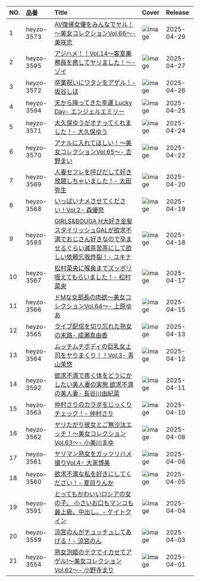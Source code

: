 |NO.|品番|Title|Cover|Release|
|:---|:---|:---|:---|:---|
1|heyzo-3573|[AV復帰女優をみんなでヤル！～美女コレクションVol.66～- 美咲恋](https://www.avmoive.top/index.php/archives/39221/)|![image](https://www.heyzo.com/contents/3000/3573/images/player_thumbnail.jpg)|2025-04-29
2|heyzo-3595|[アジハメ！！Vol.14～客室乗務員を癒してヤリました！～- ゾイ](https://www.avmoive.top/index.php/archives/39157/)|![image](https://www.heyzo.com/contents/3000/3595/images/player_thumbnail.jpg)|2025-04-27
3|heyzo-3572|[卒業祝いにワタシをアゲル！- 坂谷しほ](https://www.avmoive.top/index.php/archives/36299/)|![image](https://www.heyzo.com/contents/3000/3572/images/player_thumbnail.jpg)|2025-04-26
4|heyzo-3594|[天から降ってきた幸運 Lucky Day- エンジェルエミリー](https://www.avmoive.top/index.php/archives/36300/)|![image](https://www.heyzo.com/contents/3000/3594/images/player_thumbnail.jpg)|2025-04-25
5|heyzo-3571|[大久保ゆうがオナってくれました！- 大久保ゆう](https://www.avmoive.top/index.php/archives/36301/)|![image](https://www.heyzo.com/contents/3000/3571/images/player_thumbnail.jpg)|2025-04-24
6|heyzo-3570|[アナルに入れてほしい！～美女コレクションVol.65～- 吉野まい](https://www.avmoive.top/index.php/archives/36302/)|![image](https://www.heyzo.com/contents/3000/3570/images/player_thumbnail.jpg)|2025-04-22
7|heyzo-3569|[人妻セフレを呼びだして好き放題しちゃいました！- 太田弥生](https://www.avmoive.top/index.php/archives/36303/)|![image](https://www.heyzo.com/contents/3000/3569/images/player_thumbnail.jpg)|2025-04-20
8|heyzo-3568|[いっぱいナメさせてください！Vol.2- 森優奈](https://www.avmoive.top/index.php/archives/36304/)|![image](https://www.heyzo.com/contents/3000/3568/images/player_thumbnail.jpg)|2025-04-19
9|heyzo-3593|[GIRLS&BOUGA H大好き金髪スタイリッシュGALが欲求不満でおじさん好きなので孕ませるぐらい滅茶苦茶にして欲しい依頼忘我炸裂！- ユキナ](https://www.avmoive.top/index.php/archives/36305/)|![image](https://www.heyzo.com/contents/3000/3593/images/player_thumbnail.jpg)|2025-04-18
10|heyzo-3567|[松村菜央に喉奥までズッポリ咥えてもらいました！- 松村菜央](https://www.avmoive.top/index.php/archives/36306/)|![image](https://www.heyzo.com/contents/3000/3567/images/player_thumbnail.jpg)|2025-04-17
11|heyzo-3566|[ドMな女部長の肉欲～美女コレクションVol.64～- 上原ゆあ](https://www.avmoive.top/index.php/archives/36307/)|![image](https://www.heyzo.com/contents/3000/3566/images/player_thumbnail.jpg)|2025-04-15
12|heyzo-3565|[ライブ配信を切り忘れた熟女の末路- 成瀬真由香](https://www.avmoive.top/index.php/archives/36308/)|![image](https://www.heyzo.com/contents/3000/3565/images/player_thumbnail.jpg)|2025-04-13
13|heyzo-3564|[ムッチムチボディの巨乳女上司をヤりまくり！！Vol.3- 青山茉悠](https://www.avmoive.top/index.php/archives/36309/)|![image](https://www.heyzo.com/contents/3000/3564/images/player_thumbnail.jpg)|2025-04-12
14|heyzo-3592|[欲求不満で疼く体をどうにかしたい美人妻の実態 欲求不満の美人妻- 長谷川由紀菜](https://www.avmoive.top/index.php/archives/36310/)|![image](https://www.heyzo.com/contents/3000/3592/images/player_thumbnail.jpg)|2025-04-11
15|heyzo-3563|[仲村さりのカラダをじっくりチェック！- 仲村さり](https://www.avmoive.top/index.php/archives/36311/)|![image](https://www.heyzo.com/contents/3000/3563/images/player_thumbnail.jpg)|2025-04-10
16|heyzo-3562|[ヤリたがり彼女とご無沙汰エッチ！～美女コレクションVol.63～- 小美川まゆ](https://www.avmoive.top/index.php/archives/36312/)|![image](https://www.heyzo.com/contents/3000/3562/images/player_thumbnail.jpg)|2025-04-08
17|heyzo-3561|[ヤリマン熟女をガッツリハメ撮りVol.4- 大家博美](https://www.avmoive.top/index.php/archives/36313/)|![image](https://www.heyzo.com/contents/3000/3561/images/player_thumbnail.jpg)|2025-04-06
18|heyzo-3560|[欲求不満な私を好きにしてください！- 夏目りんか](https://www.avmoive.top/index.php/archives/36314/)|![image](https://www.heyzo.com/contents/3000/3560/images/player_thumbnail.jpg)|2025-04-05
19|heyzo-3591|[とってもかわいいロシアの女の子。 小さいお口もマンコも最上級。中出し。- ケイトクイン](https://www.avmoive.top/index.php/archives/36315/)|![image](https://www.heyzo.com/contents/3000/3591/images/player_thumbnail.jpg)|2025-04-04
20|heyzo-3559|[涼宮のんがチュッチュしてあげる！- 涼宮のん](https://www.avmoive.top/index.php/archives/36316/)|![image](https://www.heyzo.com/contents/3000/3559/images/player_thumbnail.jpg)|2025-04-03
21|heyzo-3554|[熟女泡姫のテクでイカせてアゲル!～美女コレクションVol.62～- 小野寺まり](https://www.avmoive.top/index.php/archives/36317/)|![image](https://www.heyzo.com/contents/3000/3554/images/player_thumbnail.jpg)|2025-04-01